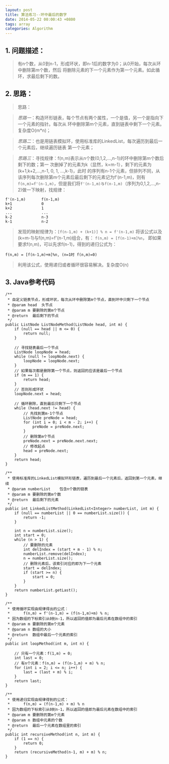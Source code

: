```yaml
---
layout: post
title: 算法练习--环中最后的数字
date: 2014-05-22 00:00:43 +0800
tags: array
categories: Algorithm
---
```


## 1. 问题描述：

> 有n个数，从0到n-1，形成环状，即n-1后的数字为0；从0开始，每次从环中删除第m个数，然后
将删除元素的下一个元素作为第一个元素。如此循环，求最后剩下的数。

<!-- more -->

## 2. 思路：

> 思路：

> *思路一*：构造环形链表，每个节点有两个属性，一个是值，另一个是指向下一个元素的指针。每次从
环中删除第m个元素，直到链表中剩下一个元素。复杂度O(m*n)；

> *思路二*：也是用链表模拟环，使用标准库的LinkedList，每次遍历到最后一个元素后，继续遍历链表
第一个元素；

> *思路三*：寻找规律：f(n,m)表示从n个数(0,1,2,...,n-1)的环中删除第m个数后剩下的数；第一
次删掉了的元素为k（显然，k=m-1），剩下的元素为(k+1,k+2,...,n-1, 0, 1, ...,k-1)，此时
的序列有n-1个元素，但排列不同，从该序列每次删除第m个元素后最后剩下的元素记为f'(n-1,m)，则有
`f(n,m)=f'(n-1,m)`，但是我们将`f'(n-1,m)与f(n-1,m)`（序列为0,1,2,...,n-2)做一下映射，找规律：

    f'(n-1,m)       f(n-1,m)
    k+1             0
    k+2             1
    ...             ...
    k-2             n-3
    k-1             n-2

> 发现的映射规律为：`[f(n-1,m) + (k+1)] % n = f'(n-1,m)`
将该公式以及(k=m-1)与f(n,m)=f'(n-1,m)组合，有：
`f(n,m) = [f(n-1)+m]%n`，
即如果要求f(n,m)，可以先求f(n-1)，得到的递归公式为：

	f(n,m) = [f(n-1,m)+m]%n, (n=1时 f(n,m)=0)

> 利用该公式，使用递归或者循环很容易解决。复杂度O(n)


## 3. Java参考代码

    /**
	 * 自定义链表节点，形成环状，每次从环中删除第m个节点，直到环中只剩下一个节点
	 * @param head  头节点
	 * @param m 要删除的第m个节点
	 * @return  最后剩下的节点
	 */
	public ListNode ListNodeMethod(ListNode head, int m) {
		if (null == head || m <= 0) {
			return null;
		}

		// 寻找链表最后一个节点
		ListNode loopNode = head;
		while (null != loopNode.next) {
			loopNode = loopNode.next;
		}
        // 如果每次都是删除第一个节点，则返回的应该是最后一个节点
        if (m == 1) {
            return head;
        }
        // 否则形成环状
		loopNode.next = head;

		// 循环删除，直到最后只剩下一个节点
		while (head.next != head) {
			// 先找到第m-1个节点
			ListNode preNode = head;
			for (int i = 0; i < m - 2; i++) {
				preNode = preNode.next;
			}
			// 删除第m个节点
			preNode.next = preNode.next.next;
			// 修改起点
			head = preNode.next;
		}
		return head;
	}

	/**
	 * 使用标准库的LinkedList模拟环形链表，遍历到最后一个元素后，返回到第一个元素，继续
	 * @param numberList    包含n个数的链表
	 * @param m 要删除的第m个数
	 * @return  最后剩下的元素
	 */
	public int LinkedListMethod(LinkedList<Integer> numberList, int m) {
		if (null == numberList || 0 == numberList.size()) {
			return -1;
		}

		int n = numberList.size();
		int start = 0;
		while (n > 1) {
			// 要删除的元素
			int delIndex = (start + m - 1) % n;
			numberList.remove(delIndex);
			n = numberList.size();
			// 删除元素后，该索引对应的即为下一个元素
			start = delIndex;
			if (start >= n) {
				start = 0;
			}
		}
		return numberList.getLast();
	}

	/**
	 * 使用循环实现由规律得出的公式：
	 *      f(n,m) = f'(n-1,m) = (f(n-1,m)+m) % n;
     * 因为数组的下标索引从0到n-1，所以返回的值即为最后元素在数组中的索引
	 * @param m 要删除的第m个元素
     * @param n 数组的大小
	 * @return  数组中最后一个元素的索引
	 */
	public int loopMethod(int m, int n) {

		// 只有一个元素：f(1,m) = 0;
		int last = 0;
		// 有n个元素：f(n,m) = (f(n-1,m) + m) % n;
		for (int i = 2; i <= n; i++) {
			last = (last + m) % i;
		}
		return last;
	}

	/**
	 * 使用递归实现由规律得到的公式：
	 *      f(n,m) = (f(n-1,m) + m) % n
     * 因为数组的下标索引从0到n-1，所以返回的值即为最后元素在数组中的索引
	 * @param m 要删除的第m个元素
	 * @param n 数组中元素的个数
	 * @return  最后一个元素在数组里的索引
	 */
	public int recursiveMethod(int n, int m) {
		if (1 == n) {
			return 0;
		}
		return (recursiveMethod(n-1, m) + m) % n;
	}
